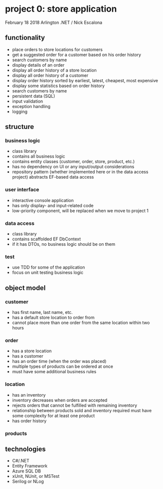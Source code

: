 # project 0: store application
February 18 2018 Arlington .NET / Nick Escalona

## functionality
* place orders to store locations for customers
* get a suggested order for a customer based on his order history
* search customers by name
* display details of an order
* display all order history of a store location
* display all order history of a customer
* display order history sorted by earliest, latest, cheapest, most expensive
* display some statistics based on order history
* search customers by name
* persistent data (SQL)
* input validation
* exception handling
* logging

## structure

### business logic
* class library
* contains all business logic
* contains entity classes (customer, order, store, product, etc.)
* has no dependency on UI or any input/output considerations
* repository pattern (whether implemented here or in the data access project) abstracts EF-based data access

### user interface
* interactive console application
* has only display- and input-related code
* low-priority component, will be replaced when we move to project 1

### data access
* class library
* contains scaffolded EF DbContext
* if it has DTOs, no business logic should be on them

### test
* use TDD for some of the application
* focus on unit testing business logic

## object model
### customer
* has first name, last name, etc.
* has a default store location to order from
* cannot place more than one order from the same location within two hours

### order
* has a store location
* has a customer
* has an order time (when the order was placed)
* multiple types of products can be ordered at once
* must have some additional business rules

### location
* has an inventory
* inventory decreases when orders are accepted
* rejects orders that cannot be fulfilled with remaining inventory
* relationship between products sold and inventory required must have some complexity for at least one product
* has order history

### products

## technologies
* C#/.NET
* Entity Framework
* Azure SQL DB
* xUnit, NUnit, or MSTest
* Serilog or NLog
